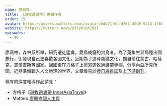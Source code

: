 ```yaml
---
name: 廖珮岑
title: 《遊牧過渡帶》專欄作者
order: 15
avatar: https://assets.matters.news/avatar/bdb71f0d-d761-40d9-9414-1f6b2de92859.jpeg
website: https://matters.news/@flyhigh2011
episodes:
  - 40
---
```


廖珮岑，森林系所畢，研究遷徙猛禽，愛鳥成癡的賞鳥者。為了蒐集生涯鳥種出國旅行，卻發現自己更喜歡各國文化。近期為了追尋鷹獵文化，獨自前往蒙古、哈薩克、吉爾吉斯等國家。回國後在方格子上撰寫遊牧過渡帶專欄，分享內亞所見所聞。近期準備踏入人文地理的世界，文章散見於[換日線雜誌](https://crossing.cw.com.tw/author/1398)及[上下游副刊](https://www.newsmarket.com.tw/mag/author/author130)。

珮岑的深度報導作品請見：
* 方格子《[遊牧過渡帶 InnerAsiaTravel](https://vocus.cc/InnerAsiaTravel)》
* Matters [廖珮岑個人主頁](https://matters.news/@flyhigh2011)